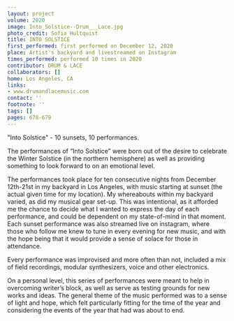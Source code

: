 ```yaml
---
layout: project
volume: 2020
image: Into_Solstice--Drum___Lace.jpg
photo_credit: Sofia Hultquist
title: INTO SOLSTICE
first_performed: first performed on December 12, 2020
place: Artist's backyard and livestreamed on Instagram
times_performed: performed 10 times in 2020
contributor: DRUM & LACE
collaborators: []
home: Los Angeles, CA
links:
- www.drumandlacemusic.com
contact: ''
footnote: ''
tags: []
pages: 678-679
---
```



"Into Solstice" - 10 sunsets, 10 performances. 

The performances of “Into Solstice” were born out of the desire to celebrate the Winter Solstice (in the northern hemisphere) as well as providing something to look forward to on an emotional level. 

The performances took place for ten consecutive nights from December 12th-21st in my backyard in Los Angeles, with music starting at sunset (the actual given time for my location). My whereabouts within my backyard varied, as did my musical gear set-up. This was intentional, as it afforded me the chance to decide what I wanted to express the day of each performance, and could be dependent on my state-of-mind in that moment. Each sunset performance was also streamed live on instagram, where those who follow me knew to tune in every evening for new music, and with the hope being that it would provide a sense of solace for those in attendance. 

Every performance was improvised and more often than not, included a mix of field recordings, modular synthesizers, voice and other electronics. 

On a personal level, this series of performances were meant to help in overcoming writer’s block, as well as serve as testing grounds for new works and ideas. The general theme of the music performed was to a sense of light and hope, which felt particularly fitting for the time of the year and considering the events of the year that had was about to end.
